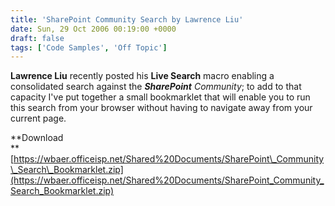 ```yaml
---
title: 'SharePoint Community Search by Lawrence Liu'
date: Sun, 29 Oct 2006 00:19:00 +0000
draft: false
tags: ['Code Samples', 'Off Topic']
---
```


**Lawrence Liu** recently posted his **Live Search** macro enabling a consolidated search against the _**SharePoint** Community_; to add to that capacity I've put together a small bookmarklet that will enable you to run this search from your browser without having to navigate away from your current page.

**Download  
**[https://wbaer.officeisp.net/Shared%20Documents/SharePoint\_Community\_Search\_Bookmarklet.zip](https://wbaer.officeisp.net/Shared%20Documents/SharePoint_Community_Search_Bookmarklet.zip)